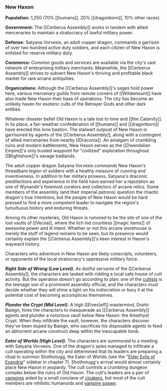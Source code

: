 ### New Haxon

**Population:** 1,250 (70% [[humans]], 20% [[dragonborn]], 10% other races)

**Government:** The [[Cerberus Assembly]] works in tandem with allied mercenaries to maintain a stratocracy of lawful military power.

**Defense:** Satyana Vorvexis, an adult copper dragon, commands a garrison of over two hundred active duty soldiers, and each citizen of New Haxon is enlisted for reserve military duty.

**Commerce:** Common goods and services are available via the city's vast network of enterprising military merchants. Meanwhile, the [[Cerberus Assembly]] strives to subvert New Haxon's thriving and profitable black market for rare arcane antiquities.

**Organizations:** Although the [[Cerberus Assembly]]'s sages hold power here, various mercenary guilds from remote corners of [[Wildemount]] have also made New Haxon their base of operations. The city has become an unlikely haven for esoteric cults of the Betrayer Gods and other dark entities.

Whatever disaster befell Old Haxon is a tale lost to time and [[the Calamity]]. In its place, a fair-weather confederation of [[humans]] and [[dragonborn]] have erected this lone bastion. The stalwart outpost of New Haxon is garrisoned by agents of the [[Cerberus Assembly]], along with a contingent of allied mercenaries from nearby [[Draconia]]. An amalgam of crumbling ruins and modern battlements, New Haxon serves as the [[Dwendalian Empire]]'s only trusted waypoint for "civilized" exploration throughout [[Blightshore]]'s savage badlands.

The adult copper dragon Satyana Vorvexis commands New Haxon's threadbare legion of soldiers with a healthy measure of cunning and inventiveness. In addition to her military prowess, Satyana's draconic predilections and experience in the field have earned her a reputation as one of Wynandir's foremost curators and collectors of arcane relics. Some members of the assembly (and their imperial patrons) question the chaotic dragon's true intentions, but the people of New Haxon would be hard pressed to find a more competent leader to navigate the region's tumultuous history and enduring threats.

Among its other mysteries, Old Haxon is rumored to be the site of one of the lost vaults of [[Vecna]], where the lich hid countless [[magic items]] of awesome power and ill intent. Whether or not this arcane storehouse is merely the stuff of legend remains to be seen, but its presence would certainly explain the [[Cerberus Assembly]]'s keen interest in Haxon's wayward history.

Characters who adventure in New Haxon are likely conscripts, volunteers, or opponents of the local stratocracy's oppressive military force.

_**Right Side of Wrong (Low Level).**_ As dutiful servants of the [[Cerberus Assembly]], the characters are tasked with ridding a local safe house of cult activity. But the operation doesn't go according to plan: one of the [cultists](https://www.dndbeyond.com/monsters/cultist) is the teenage son of a prominent assembly official, and the characters must decide whether they will shine a light on his indiscretion or bury it at the potential cost of becoming accomplices themselves.

_**Plunder the Crypt (Mid Level).**_ A high [[Elves|elf]] mastermind, Drahir Baiegn, hires the characters to masquerade as [[Cerberus Assembly]] agents and plunder a notorious vault below New Haxon: the Amethyst Crypt. When they infiltrate the vault, however, the characters discover they've been duped by Baiegn, who sacrifices his disposable agents to feed an abhorrent arcane construct deep within the inescapable tomb.

_**Eater of Worlds (High Level).**_ The characters are summoned to a meeting with Satyana Vorvexis. One of the dragon's spies managed to infiltrate a cult operating within the city and determined that its leaders are preparing a ritual to summon Shothotugg, the Eater of Worlds (see the "[Elder Evils of Exandria](https://www.dndbeyond.com/sources/egtw/[[wildemount]]-bestiary/#sidebarElderEvilsOfExandria "Elder Evils of [[Exandria]]")" sidebar in chapter 7). Shothotugg's arrival would almost certainly place New Haxon in jeopardy. The cult controls a crumbling dungeon complex below the ruins of Old Haxon. The cult's leaders are a pair of [vampires](https://www.dndbeyond.com/monsters/vampire) aided by a small conclave of [cloakers](https://www.dndbeyond.com/monsters/cloaker), but most of the cult members are nihilistic humanoids and [vampire spawn](https://www.dndbeyond.com/monsters/vampire-spawn).